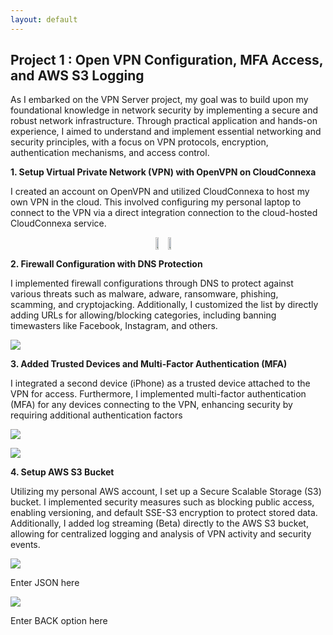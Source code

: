 ```yaml
---
layout: default
---
```


## Project 1 : Open VPN Configuration, MFA Access, and AWS S3 Logging

As I embarked on the VPN Server project, my goal was to build upon my foundational knowledge in network security by implementing a secure and robust network infrastructure. Through practical application and hands-on experience, I aimed to understand and implement essential networking and security principles, with a focus on VPN protocols, encryption, authentication mechanisms, and access control.



**1. Setup Virtual Private Network (VPN) with OpenVPN on CloudConnexa**

I created an account on OpenVPN and utilized CloudConnexa to host my own VPN in the cloud. This involved configuring my personal laptop to connect to the VPN via a direct integration connection to the cloud-hosted CloudConnexa service.

<div style="display: flex; justify-content: center; align-items: center;">
    <a href="https://lh3.googleusercontent.com/drive-viewer/AKGpihZZykJdH59QboIbNd6L6eMayVHESrUEDw9OU6vJOZxOO8j5mAV7IooeE36x7L7F2xNYwQ5Bhy-OzSb4u_0ZbZbr8jc=s2560?source=screenshot.guru">
        <img src="https://lh3.googleusercontent.com/drive-viewer/AKGpihZZykJdH59QboIbNd6L6eMayVHESrUEDw9OU6vJOZxOO8j5mAV7IooeE36x7L7F2xNYwQ5Bhy-OzSb4u_0ZbZbr8jc=s2560" style="width: 50%; height: auto;">
    </a>
    <a href="https://lh3.googleusercontent.com/drive-viewer/AKGpihYNJjcSeCnokPSu_GD3ufRGDEOl1W2Fp8XmmzcUooScei13wi50x8rWlSPPvQWvZnVg5nnk4GfahQwWaESkuVGi5kLJsoVOSoM=s2560?source=screenshot.guru">
        <img src="https://lh3.googleusercontent.com/drive-viewer/AKGpihYNJjcSeCnokPSu_GD3ufRGDEOl1W2Fp8XmmzcUooScei13wi50x8rWlSPPvQWvZnVg5nnk4GfahQwWaESkuVGi5kLJsoVOSoM=s2560" style="width: 50%; height: auto;">
    </a>
</div>


**2. Firewall Configuration with DNS Protection**

I implemented firewall configurations through DNS to protect against various threats such as malware, adware, ransomware, phishing, scamming, and cryptojacking. Additionally, I customized the list by directly adding URLs for allowing/blocking categories, including banning timewasters like Facebook, Instagram, and others.

<a href="https://lh3.googleusercontent.com/drive-viewer/AKGpiha2lKotjOAsR7l9wmzyW0XhE1WqVjtaO7KU_NGFx0xAElftrqNrq_tptAGyHvuVNyxyRhK1nCVhFAal8aws3rlgQmIzk4_ZE-g=s1600-rw-v1?source=screenshot.guru"> <img src="https://lh3.googleusercontent.com/drive-viewer/AKGpiha2lKotjOAsR7l9wmzyW0XhE1WqVjtaO7KU_NGFx0xAElftrqNrq_tptAGyHvuVNyxyRhK1nCVhFAal8aws3rlgQmIzk4_ZE-g=s1600-rw-v1" /> </a>

**3. Added Trusted Devices and Multi-Factor Authentication (MFA)**

I integrated a second device (iPhone) as a trusted device attached to the VPN for access. Furthermore, I implemented multi-factor authentication (MFA) for any devices connecting to the VPN, enhancing security by requiring additional authentication factors

<a href="https://lh3.googleusercontent.com/drive-viewer/AKGpihaEh-CEzm5shAtC6KCFSzstirYwKXW8hc1VM4LtEzafmeAS857_u6NYkXXzYJn7biOUtbsCRcSAvhvvOAKf1xPjuUhnqUW-lA=s1600-rw-v1?source=screenshot.guru"> <img src="https://lh3.googleusercontent.com/drive-viewer/AKGpihaEh-CEzm5shAtC6KCFSzstirYwKXW8hc1VM4LtEzafmeAS857_u6NYkXXzYJn7biOUtbsCRcSAvhvvOAKf1xPjuUhnqUW-lA=s1600-rw-v1" /> </a>

<a href="https://lh3.googleusercontent.com/drive-viewer/AKGpihZL8WCtcgXhuUYtg7BvpOdx6pGf45A5tjEDuvWjWvHOfCoJV1Yvy9XhJA-2ZmsuJW2y5O7ySH5EOYplD_jmGhCDOaBBm3571w=s1600-rw-v1?source=screenshot.guru"> <img src="https://lh3.googleusercontent.com/drive-viewer/AKGpihZL8WCtcgXhuUYtg7BvpOdx6pGf45A5tjEDuvWjWvHOfCoJV1Yvy9XhJA-2ZmsuJW2y5O7ySH5EOYplD_jmGhCDOaBBm3571w=s1600-rw-v1" /> </a>

**4. Setup AWS S3 Bucket**

Utilizing my personal AWS account, I set up a Secure Scalable Storage (S3) bucket. I implemented security measures such as blocking public access, enabling versioning, and default SSE-S3 encryption to protect stored data. Additionally, I added log streaming (Beta) directly to the AWS S3 bucket, allowing for centralized logging and analysis of VPN activity and security events.

<a href="https://lh3.googleusercontent.com/drive-viewer/AKGpihbuiWYtLDLBTysvw-cNyF184aX7j6Gz855GZ7M9pA6GaZLV6gf_pu6wYyqkaZszp1uaeB2zvfrEjf5qJARyaqw66hh8IQreY0c=s1600-rw-v1?source=screenshot.guru"> <img src="https://lh3.googleusercontent.com/drive-viewer/AKGpihbuiWYtLDLBTysvw-cNyF184aX7j6Gz855GZ7M9pA6GaZLV6gf_pu6wYyqkaZszp1uaeB2zvfrEjf5qJARyaqw66hh8IQreY0c=s1600-rw-v1" /> </a>

Enter JSON here

<a href="https://lh3.googleusercontent.com/drive-viewer/AKGpihb0oXbUVER6ZlZ9Y_ORiBBiTr9U7qcXsAo76uL2Qw5Ky4mn-SpL5WB_BfF_CCzXcsbPDdyyH8I7hnXKaIcnPPVPY9J28HAMEw=s1600-rw-v1?source=screenshot.guru"> <img src="https://lh3.googleusercontent.com/drive-viewer/AKGpihb0oXbUVER6ZlZ9Y_ORiBBiTr9U7qcXsAo76uL2Qw5Ky4mn-SpL5WB_BfF_CCzXcsbPDdyyH8I7hnXKaIcnPPVPY9J28HAMEw=s1600-rw-v1" /> </a>


Enter BACK option here 
